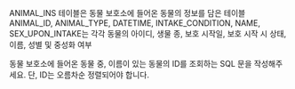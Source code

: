 ANIMAL_INS 테이블은 동물 보호소에 들어온 동물의 정보를 담은 테이블
ANIMAL_ID, ANIMAL_TYPE, DATETIME, INTAKE_CONDITION, NAME, SEX_UPON_INTAKE는 
각각 동물의 아이디, 생물 종, 보호 시작일, 보호 시작 시 상태, 이름, 성별 및 중성화 여부

동물 보호소에 들어온 동물 중, 이름이 있는 동물의 ID를 조회하는 SQL 문을 작성해주세요. 
단, ID는 오름차순 정렬되어야 합니다.
